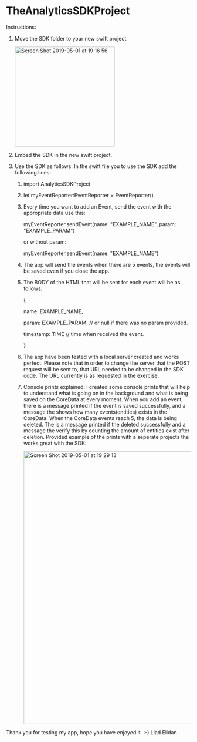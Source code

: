 # TheAnalyticsSDKProject

Instructions:

1. Move the SDK folder to your new swift project.

   <img width="272" alt="Screen Shot 2019-05-01 at 19 16 56" src="https://user-images.githubusercontent.com/19635719/57027772-f32f0900-6c45-11e9-8cf7-8b54fd8e572a.png">

2. Embed the SDK in the new swift project.
3. Use the SDK as follows:
   In the swift file you to use the SDK add the following lines:
   
   1. import AnalyticsSDKProject
   
   2. let myEventReporter:EventReporter = EventReporter()
   
   3. 
      Every time you want to add an Event, send the event
      with the appropriate data use this:
      
      myEventReporter.sendEvent(name: "EXAMPLE_NAME", param: "EXAMPLE_PARAM")
      
      or without param:
      
      myEventReporter.sendEvent(name: "EXAMPLE_NAME")
      
   4. The app will send the events when there are 5 events, the events will
      be saved even if you close the app.
      
   5. The BODY of the HTML that will be sent for each event will be as follows:
   
      {
      
        name: EXAMPLE_NAME,
        
        param: EXAMPLE_PARAM, // or null if there was no param provided.
        
        timestamp: TIME // time when received the event.
        
      }
      
   6. The app have been tested with a local server created and works perfect.
      Please note that in order to change the server that the POST request will
      be sent to, that URL needed to be changed in the SDK code.
      The URL currently is as requested in the exercise.
      
   7. Console prints explained:
      I created some console prints that will help to understand what is going
      on in the background and what is being saved on the CoreData at every moment.
      When you add an event, there is a message printed if the event is saved successfully, and 
      a message the shows how many events(entities) exists in the CoreData.
      When the CoreData events reach 5, the data is being deleted. The is a message printed if
      the deleted successfully and a message the verify this by counting the amount of entities
      exist after deletion.
      Provided example of the prints with a seperate projects the works great with the SDK:
      
      <img width="743" alt="Screen Shot 2019-05-01 at 19 29 13" src="https://user-images.githubusercontent.com/19635719/57028330-7a30b100-6c47-11e9-9f1f-3365da83a15b.png">


Thank you for testing my app, hope you have enjoyed it. :-)
Liad Elidan

